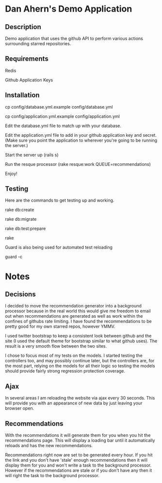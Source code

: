 Dan Ahern's Demo Application
========

Description
--------
Demo application that uses the github API to perform various actions surrounding starred repositories.

Requirements
--------
Redis

Github Application Keys

Installation
--------
cp config/database.yml.example config/database.yml

cp config/application.yml.example config/application.yml

Edit the database.yml file to match up with your database.

Edit the application.yml file to add in your github application key and secret. (Make sure you point the application to wherever you're going to be running the server.)

Start the server up (rails s)

Run the resque processor (rake resque:work QUEUE=recommendations)

Enjoy!

Testing
--------
Here are the commands to get testing up and working.

rake db:create

rake db:migrate

rake db:test:prepare

rake


Guard is also being used for automated test reloading

guard -c

Notes
==========

Decisions
---------
I decided to move the recommendation generator into a background processor because in the real world this would give me freedom to email out when recommendations are generated as well as work within the confines of githubs rate limiting.  I have found the recommendations to be pretty good for my own starred repos, however YMMV.

I used twitter bootstrap to keep a consistent look between github and the site (I used the default theme for bootstrap similar to what github uses).  The result is a very smooth flow between the two sites.

I chose to focus most of my tests on the models.  I started testing the controllers too, and may possibly continue later, but the controllers are, for the most part, relying on the models for all their logic so testing the models should provide fairly strong regression protection coverage.


Ajax
---------
In several areas I am reloading the website via ajax every 30 seconds.  This will provide you with an appearance of new data by just leaving your browser open.

Recommendations
------------
With the recommendations it will generate them for you when you hit the recommendations page.  This will display a loading bar until it automatically reloads and has the new recommendations.

Recommendations right now are set to be generated every hour.  If you hit the link and you don't have 'stale' enough recommendations then it will display them for you and won't write a task to the background processor.  However if the recommendations are stale or if you don't have any then it will right the task to the background processor.